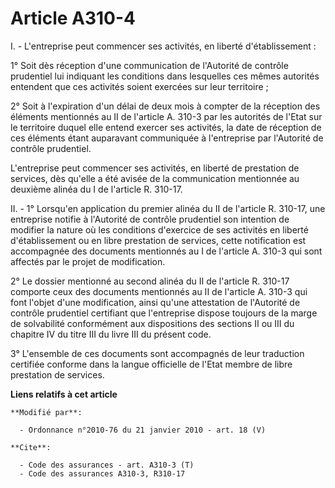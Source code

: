 # Article A310-4

I. - L'entreprise peut commencer ses activités, en liberté d'établissement :

1° Soit dès réception d'une communication de l'Autorité de contrôle prudentiel lui indiquant les conditions dans lesquelles
ces mêmes autorités entendent que ces activités soient exercées sur leur territoire ;

2° Soit à l'expiration d'un délai de deux mois à compter de la réception des éléments mentionnés au II de l'article A. 310-3
par les autorités de l'Etat sur le territoire duquel elle entend exercer ses activités, la date de réception de ces éléments
étant auparavant communiquée à l'entreprise par l'Autorité de contrôle prudentiel.

L'entreprise peut commencer ses activités, en liberté de prestation de services, dès qu'elle a été avisée de la communication
mentionnée au deuxième alinéa du I de l'article R. 310-17.

II. - 1° Lorsqu'en application du premier alinéa du II de l'article R. 310-17, une entreprise notifie à l'Autorité de
contrôle prudentiel son intention de modifier la nature où les conditions d'exercice de ses activités en liberté
d'établissement ou en libre prestation de services, cette notification est accompagnée des documents mentionnés au I de
l'article A. 310-3 qui sont affectés par le projet de modification.

2° Le dossier mentionné au second alinéa du II de l'article R. 310-17 comporte ceux des documents mentionnés au II de
l'article A. 310-3 qui font l'objet d'une modification, ainsi qu'une attestation de l'Autorité de contrôle prudentiel
certifiant que l'entreprise dispose toujours de la marge de solvabilité conformément aux dispositions des sections II ou III
du chapitre IV du titre III du livre III du présent code.

3° L'ensemble de ces documents sont accompagnés de leur traduction certifiée conforme dans la langue officielle de l'Etat
membre de libre prestation de services.

**Liens relatifs à cet article**

	**Modifié par**:

	  - Ordonnance n°2010-76 du 21 janvier 2010 - art. 18 (V)

	**Cite**:

	  - Code des assurances - art. A310-3 (T)
	  - Code des assurances A310-3, R310-17
